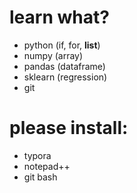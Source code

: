 # learn what?
* python (if, for, **list**)
* numpy (array)
* pandas (dataframe)
* sklearn (regression)
* git

# please install:
* typora
* notepad++
* git bash

